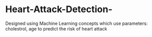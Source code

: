 # Heart-Attack-Detection-
Designed using Machine Learning concepts which use parameters: cholestrol, age to predict the risk of heart attack
